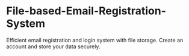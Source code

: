 # File-based-Email-Registration-System
Efficient email registration and login system with file storage. Create an account and store your data securely.
